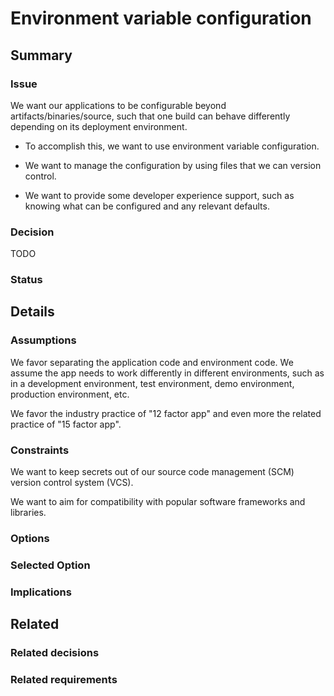 # Environment variable configuration

## Summary

### Issue
We want our applications to be configurable beyond artifacts/binaries/source, such that one build can behave differently depending on its deployment environment.

  * To accomplish this, we want to use environment variable configuration.

  * We want to manage the configuration by using files that we can version control.

  * We want to provide some developer experience support, such as knowing what can be configured and any relevant defaults.


### Decision
TODO

### Status

## Details

### Assumptions
We favor separating the application code and environment code. We assume the app needs to work differently in different environments, such as in a development environment, test environment, demo environment, production environment, etc.

We favor the industry practice of "12 factor app" and even more the related practice of "15 factor app".

### Constraints
We want to keep secrets out of our source code management (SCM) version control system (VCS).

We want to aim for compatibility with popular software frameworks and libraries.

### Options

### Selected Option

### Implications

## Related

### Related decisions

### Related requirements